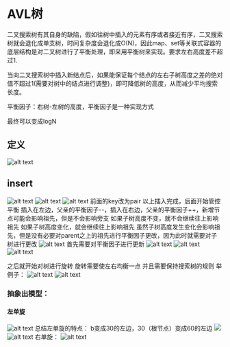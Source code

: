 # AVL树
二叉搜索树有其自身的缺陷，假如往树中插入的元素有序或者接近有序，二叉搜索树就会退化成单支树，时间复杂度会退化成O(N)，因此map、set等关联式容器的底层结构是对二叉树进行了平衡处理，即采用平衡树来实现。要求左右高度差不超过1.

当向二叉搜索树中插入新结点后，如果能保证每个结点的左右子树高度之差的绝对值不超过1(需要对树中的结点进行调整)，即可降低树的高度，从而减少平均搜索长度。

平衡因子：右树-左树的高度，平衡因子是一种实现方式

最终可以变成logN

## 定义
![alt text](image.png)
## insert
![alt text](image-1.png)
![alt text](image-2.png)
![alt text](image-3.png)
前面的key改为pair
以上插入完成，后面开始管控平衡
插入在左边，父亲的平衡因子--，插入在右边，父亲的平衡因子++，新增节点可能会影响祖先，但是不会影响旁支
如果子树高度不变，就不会继续往上影响祖先
如果子树高度变化，就会继续往上影响祖先
虽然子树高度发生变化会影响祖先，但是没有必要对parent之上的祖先进行平衡因子更改，因为此时就需要对子树进行更改
![alt text](image-4.png)
首先需要对平衡因子进行更新
![alt text](image-5.png)
![alt text](image-6.png)
![alt text](image-10.png)



之后就开始对树进行旋转
旋转需要使左右均衡一点
并且需要保持搜索树的规则
举例子：
![alt text](image-7.png)
![alt text](image-8.png)
### 抽象出模型：
#### 左单旋
![alt text](image-9.png)
总结左单旋的特点：
b变成30的左边，30（根节点）变成60的左边
![](image-11.png)
![alt text](image-12.png)
右单旋：
![alt text](image-13.png)
